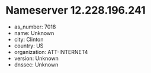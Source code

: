 # Nameserver 12.228.196.241

* as_number: 7018
* name: Unknown
* city: Clinton
* country: US
* organization: ATT-INTERNET4
* version: Unknown
* dnssec: Unknown
